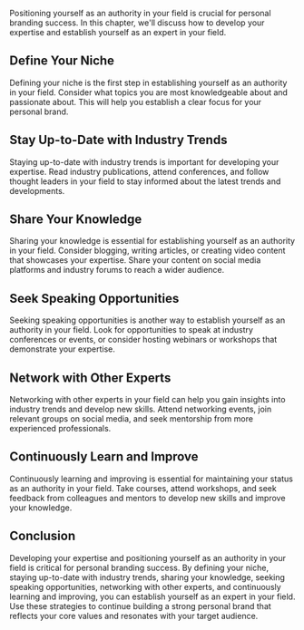 
Positioning yourself as an authority in your field is crucial for personal branding success. In this chapter, we'll discuss how to develop your expertise and establish yourself as an expert in your field.

Define Your Niche
-----------------

Defining your niche is the first step in establishing yourself as an authority in your field. Consider what topics you are most knowledgeable about and passionate about. This will help you establish a clear focus for your personal brand.

Stay Up-to-Date with Industry Trends
------------------------------------

Staying up-to-date with industry trends is important for developing your expertise. Read industry publications, attend conferences, and follow thought leaders in your field to stay informed about the latest trends and developments.

Share Your Knowledge
--------------------

Sharing your knowledge is essential for establishing yourself as an authority in your field. Consider blogging, writing articles, or creating video content that showcases your expertise. Share your content on social media platforms and industry forums to reach a wider audience.

Seek Speaking Opportunities
---------------------------

Seeking speaking opportunities is another way to establish yourself as an authority in your field. Look for opportunities to speak at industry conferences or events, or consider hosting webinars or workshops that demonstrate your expertise.

Network with Other Experts
--------------------------

Networking with other experts in your field can help you gain insights into industry trends and develop new skills. Attend networking events, join relevant groups on social media, and seek mentorship from more experienced professionals.

Continuously Learn and Improve
------------------------------

Continuously learning and improving is essential for maintaining your status as an authority in your field. Take courses, attend workshops, and seek feedback from colleagues and mentors to develop new skills and improve your knowledge.

Conclusion
----------

Developing your expertise and positioning yourself as an authority in your field is critical for personal branding success. By defining your niche, staying up-to-date with industry trends, sharing your knowledge, seeking speaking opportunities, networking with other experts, and continuously learning and improving, you can establish yourself as an expert in your field. Use these strategies to continue building a strong personal brand that reflects your core values and resonates with your target audience.
